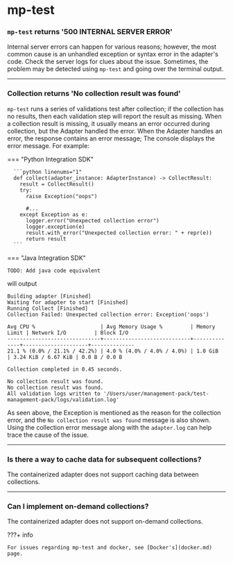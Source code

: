 # mp-test


### `mp-test` returns '500 INTERNAL SERVER ERROR'

Internal server errors can happen for various reasons; however, the most common cause is an unhandled exception or syntax error in
the adapter's code. Check the server logs for clues about the issue. Sometimes, the problem may be detected using `mp-test` and
going over the terminal output.

---
### Collection returns 'No collection result was found'

`mp-test` runs a series of validations test after collection; if the collection has no results, then each validation step will report the result as missing.
When a collection result is missing, it usually means an error occurred during collection, but the Adapter handled the error. When the Adapter handles an error,
the response contains an error message; The console displays the error message. For example:

=== "Python Integration SDK"

      ```python linenums="1"
      def collect(adapter_instance: AdapterInstance) -> CollectResult:
        result = CollectResult()
        try:
          raise Exception("oops")

          #...
        except Exception as e:
          logger.error("Unexpected collection error")
          logger.exception(e)
          result.with_error("Unexpected collection error: " + repr(e))
          return result
      ```

=== "Java Integration SDK"

    TODO: Add java code equivalent

will output

  ``` hl_lines="4"
  Building adapter [Finished]
  Waiting for adapter to start [Finished]
  Running Collect [Finished]
  Collection Failed: Unexpected collection error: Exception('oops')

  Avg CPU %                     | Avg Memory Usage %         | Memory Limit | Network I/O         | Block I/O
  ------------------------------+----------------------------+--------------+---------------------+--------------
  21.1 % (0.0% / 21.1% / 42.2%) | 4.0 % (4.0% / 4.0% / 4.0%) | 1.0 GiB      | 3.24 KiB / 6.67 KiB | 0.0 B / 0.0 B

  Collection completed in 0.45 seconds.

  No collection result was found.
  No collection result was found.
  All validation logs written to '/Users/user/management-pack/test-management-pack/logs/validation.log'
  ```
As seen above, the Exception is mentioned as the reason for the collection error, and the `No collection result was found` message is also shown.
Using the collection error message along with the `adapter.log` can help trace the cause of the issue.

---
### Is there a way to cache data for subsequent collections?

The containerized adapter does not support caching data between collections.

---
### Can I implement on-demand collections?

The containerized adapter does not support on-demand collections.

???+ info

    For issues regarding mp-test and docker, see [Docker's](docker.md) page.
